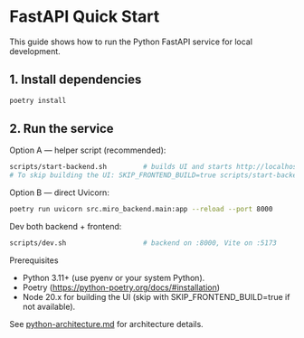 # FastAPI Quick Start

This guide shows how to run the Python FastAPI service for local development.

## 1. Install dependencies

```bash
poetry install
```

## 2. Run the service

Option A — helper script (recommended):

```bash
scripts/start-backend.sh         # builds UI and starts http://localhost:8000
# To skip building the UI: SKIP_FRONTEND_BUILD=true scripts/start-backend.sh
```

Option B — direct Uvicorn:

```bash
poetry run uvicorn src.miro_backend.main:app --reload --port 8000
```

Dev both backend + frontend:

```bash
scripts/dev.sh                   # backend on :8000, Vite on :5173
```

Prerequisites

- Python 3.11+ (use pyenv or your system Python).
- Poetry (https://python-poetry.org/docs/#installation)
- Node 20.x for building the UI (skip with SKIP_FRONTEND_BUILD=true if not available).

See [python-architecture.md](python-architecture.md) for architecture details.
